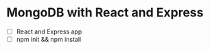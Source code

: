 MongoDB with React and Express
===================

* [ ] React and Express app
* [ ] npm init && npm install 
